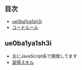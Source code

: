 ## 目次
- [ue0ba1ya1sh3i](#ue0ba1ya1sh3i)
- [コードルール](./rules/japanese.md)

## ue0ba1ya1sh3i
- 主にJavaScript系で開発してます
- [習得スキル](https://www.notion.so/2891ce776d158062beb7ecd2e98ef4c8?v=28b1ce776d1580f28014000c71cb3a03&source=copy_link)
